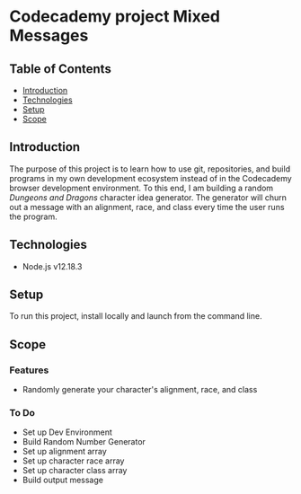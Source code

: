 # Codecademy project Mixed Messages

## Table of Contents  
* [Introduction](#introduction)
* [Technologies](#technologies)
* [Setup](#setup)
* [Scope](#scope)

## Introduction

The purpose of this project is to learn how to use git, repositories, and build programs in my own development ecosystem instead of in the Codecademy browser development environment. To this end, I am building a random *Dungeons and Dragons* character idea generator. The generator will churn out a message with an alignment, race, and class every time the user runs the program.

## Technologies

* Node.js v12.18.3

## Setup

To run this project, install locally and launch from the command line.

## Scope

### Features

* Randomly generate your character's alignment, race, and class

### To Do

* Set up Dev Environment
* Build Random Number Generator
* Set up alignment array
* Set up character race array
* Set up character class array
* Build output message
